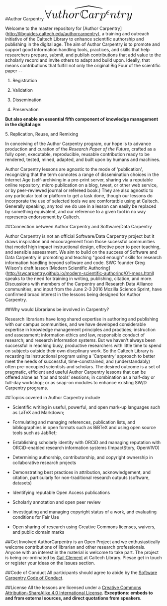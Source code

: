 #Author Carpentry                ![Author Carpentry Logo](AClogo.jpg)

Welcome to the master repository for [Author Carpentry] (http://libguides.caltech.edu/authorcarpentry), a training and outreach initiative  of the Caltech Library to enhance scientific authorship and publishing in the digital age. The aim of Author Carpentry is to promote and support good information handling tools, practices, and skills that help researchers prepare, submit, and publish contributions that add value to the scholarly record and invite others to adapt and build upon. Ideally, that means contributions that fulfill not only the original Big Four of the scientific paper --

1. Registration

2. Validation

3. Dissemination

4. Preservation

**But also enable an essential fifth component of knowledge management in the digital age**:

  5\. Replication, Reuse, and Remixing

In conceiving of the Author Carpentry program, our hope is to advance production and curation of the *Research Paper of the Future*, crafted as a fully open, executable, reproducible, reusable contribution ready to be rendered, tested, mined, adapted, and built upon by humans and machines. 

Author Carpentry lessons are agnostic to the mode of 'publication', recognizing that the term connotes a range of dissemination choices in the Internet Age (self-archiving in a pre-print server, sharing via a reputable online repository, micro publication on a blog, tweet, or other web service, or by peer-reviewed journal or refereed book.) They are also agnostic to any particular tool or platform to get a task done, though our lessons do incorporate the use of selected tools we are comfortatble using at Caltech. Generally speaking, any tool we do use in a lesson can easily be replaced by something equivalent, and our reference to a given tool in no way represents endorsement by Caltech.

##Connection between Author Carpentry and Software/Data Carpentry

Author Carpentry is not an official Software/Data Carpentry project but it draws inspiration and encouragement from those sucessful communities that model  high impact instructional design, effective peer to peer teaching, and sensible assessment. We aim to build on the success of Software and Data Carpentry in promoting and teaching "good enough" skills for research information handling beyond software and code. SWC founder Greg Wilson's draft lesson [Modern Scientific Authoring] (http://swcarpentry.github.io/modern-scientific-authoring/01-mess.html) speaks to the need for training in writing, publishing, citation, and more. Discussions with members of the Carpentry and Research Data Alliance communities, and input from the June 2-3 2016 Mozilla Science Sprint, have confirmed broad interest in the lessons being designed for Author Carpentry. 

##Why would Librarians be involved in Carpentry?

Research librarians have long shared expertise in authoring and publishing with our campus communities, and we have developed considerable expertise in knowledge management principles and practices; instruction and assessment; information ethics and law, responsible conduct of research; and research information systems. But we haven't always been successful in reaching busy, productive researchers with little time to spend on subjects outside their own discplinary work. So the Caltech Library is recasting its instructional program using a 'Carpentry' approach to better meet the needs of successful, time-constrained, and (understandably) often pre-occupied scientists and scholars. The desired outcome is a set of pragmatic, efficient and useful Author Carpentry lessons that can be offered alone as 'tips and tools' sessions; in combination as a half-day or full-day workshop; or as snap-on modules to enhance existing SW/D Carpentry programs. 

##Topics covered in Author Carpentry include

* Scientific writing in useful, powerful, and open mark-up languages such as LaTeX and Markdown; 

* Formulating and managing references, publication lists, and bibliographies in open formats such as BiBTeX and using open source tools such as JabRef;

* Establishing scholarly identity with ORCiD and managing reputation with ORCiD-enabled research information systems (ImpactStory, OpenVIVO) 

* Determining authorship, contributorship, and copyright ownership in collaborative research projects

* Demonstrating best practices in attribution, acknowledgement, and citation, particularly for non-traditional research outputs (software, datasets)

* Identifying reputable Open Access publications

* Scholarly annotation and open peer review

* Investigating and managing copyright status of a work, and evaluating conditions for Fair Use

* Open sharing of research using Creative Commons licenses, waivers, and public domain marks

##Get Involved
AuthorCarpentry is an Open Project and we enthusiastically welcome contributions of librarian and other research professionals. Anyone with an interest in the material is welcome to take part. The project is being co-ordinated by [Gail Clement](gclement@library.caltech.edu) at Caltech Library. Plesae get in touch or register your ideas on the Issues section.

##Code of Conduct
All participants should agree to abide by the [Software Carpentry Code of Conduct](http://software-carpentry.org/conduct/).

##License
All the lessons are licensed under a [Creative Commons Attribution-ShareAlike 4.0 International License](http://creativecommons.org/licenses/by-sa/4.0/). **Exceptions: embeds to and from external sources, and direct quotations from speakers.**
